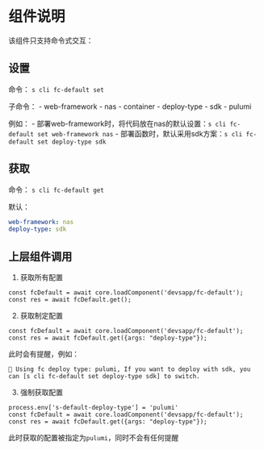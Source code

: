 # 组件说明

该组件只支持命令式交互：

## 设置

命令： `s cli fc-default set`

子命令：
    - web-framework
        - nas
        - container
    - deploy-type
        - sdk
        - pulumi

例如：
    - 部署web-framework时，将代码放在nas的默认设置：`s cli fc-default set web-framework nas`
    - 部署函数时，默认采用sdk方案：`s cli fc-default set deploy-type sdk`



## 获取

命令： `s cli fc-default get`

默认：

```yaml
web-framework: nas
deploy-type: sdk
```

## 上层组件调用

1. 获取所有配置
```
const fcDefault = await core.loadComponent('devsapp/fc-default');
const res = await fcDefault.get();
```

2. 获取制定配置
```
const fcDefault = await core.loadComponent('devsapp/fc-default');
const res = await fcDefault.get({args: "deploy-type"});
```
此时会有提醒，例如：
```
📎 Using fc deploy type: pulumi, If you want to deploy with sdk, you can [s cli fc-default set deploy-type sdk] to switch.
```

3. 强制获取配置
```
process.env['s-default-deploy-type'] = 'pulumi'
const fcDefault = await core.loadComponent('devsapp/fc-default');
const res = await fcDefault.get({args: "deploy-type"});
```
此时获取的配置被指定为`pulumi`，同时不会有任何提醒
